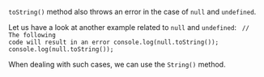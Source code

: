 `toString()` method also throws an error
in the case of `null` and `undefined`.

Let us have a look at another example
related to `null` and `undefined`:
<codeblock language="javascript" type="lesson">
<code>
// The following code will result in an error
console.log(null.toString());
console.log(null.toString()); 
</code>
</codeblock>

When dealing with such cases, 
we can use the `String()` method.

